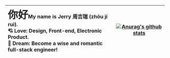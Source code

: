 
| <font size="6">你好</font>My name is Jerry 周吉瑞 (zhōu jí ruì).<br />💘 Love: Design, Front-end, Electronic Product.<br />🚀 Dream: Become a wise and romantic full-stack engineer! | [![Anurag's github stats](https://github-readme-stats.vercel.app/api?username=JERRY-Z-J-R&theme=vue&hide=contribs&show_icons=true&include_all_commits=true)](https://github.com/anuraghazra/github-readme-stats) |
| :----------------------------------------------------------- | ------------------------------------------------------------ |

